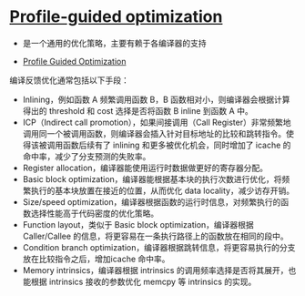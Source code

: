 # [Profile-guided optimization](https://en.wikipedia.org/wiki/Profile-guided_optimization)

* 是一个通用的优化策略，主要有赖于各编译器的支持

- [Profile Guided Optimization](https://clang.llvm.org/docs/UsersManual.html#profile-guided-optimization)


编译反馈优化通常包括以下手段：

* Inlining，例如函数 A 频繁调用函数 B，B 函数相对小，则编译器会根据计算得出的 threshold 和 cost 选择是否将函数 B inline 到函数 A 中。
* ICP（Indirect call promotion），如果间接调用（Call Register）非常频繁地调用同一个被调用函数，则编译器会插入针对目标地址的比较和跳转指令。使得该被调用函数后续有了 inlining 和更多被优化机会，同时增加了 icache 的命中率，减少了分支预测的失败率。
* Register allocation，编译器能使用运行时数据做更好的寄存器分配。
* Basic block optimization，编译器能根据基本块的执行次数进行优化，将频繁执行的基本块放置在接近的位置，从而优化 data locality，减少访存开销。
* Size/speed optimization，编译器根据函数的运行时信息，对频繁执行的函数选择性能高于代码密度的优化策略。
* Function layout，类似于 Basic block optimization，编译器根据 Caller/Callee 的信息，将更容易在一条执行路径上的函数放在相同的段中。
* Condition branch optimization，编译器根据跳转信息，将更容易执行的分支放在比较指令之后，增加icache 命中率。
* Memory intrinsics，编译器根据 intrinsics 的调用频率选择是否将其展开，也能根据 intrinsics 接收的参数优化 memcpy 等 intrinsics 的实现。
